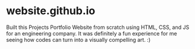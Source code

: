 # website.github.io

Built this Projects Portfolio Website from scratch using HTML, CSS, and JS for an engineering company.
It was definitely a fun experience for me seeing how codes can turn into a visually compelling art. :)
